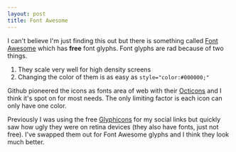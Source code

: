 ```yaml
---
layout: post
title: Font Awesome
---
```

I can't believe I'm just finding this out but there is something called [Font Awesome](http://fortawesome.github.com/Font-Awesome/) which has **free** font glyphs. Font glyphs are rad because of two things. 

1. They scale very well for high density screens
2. Changing the color of them is as easy as ```style="color:#000000;"```

Github pioneered the icons as fonts area of web with their [Octicons](https://github.com/blog/1106-say-hello-to-octicons_) and I think it's spot on for most needs. The only limiting factor is each icon can only have one color.

Previously I was using the free [Glyphicons](http://glyphicons.com) for my social links but quickly saw how ugly they were on retina devices (they also have fonts, just not free). I've swapped them out for Font Awesome glyphs and I think they look much better.


